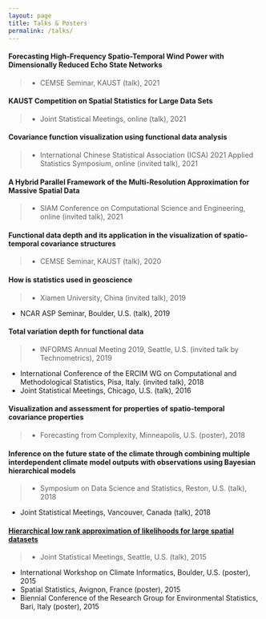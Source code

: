 ```yaml
---
layout: page
title: Talks & Posters
permalink: /talks/
---
```

#### Forecasting High-Frequency Spatio-Temporal Wind Power with Dimensionally Reduced Echo State Networks
>* CEMSE Seminar, KAUST (talk), 2021

#### KAUST Competition on Spatial Statistics for Large Data Sets
>* Joint Statistical Meetings, online (talk), 2021

#### Covariance function visualization using functional data analysis
>* International Chinese Statistical Association (ICSA) 2021 Applied Statistics Symposium, online (invited talk), 2021

#### A Hybrid Parallel Framework of the Multi-Resolution Approximation for Massive Spatial Data
>* SIAM Conference on Computational Science and Engineering, online (invited talk), 2021

#### Functional data depth and its application in the visualization of spatio-temporal covariance structures
>* CEMSE Seminar, KAUST (talk), 2020

#### How is statistics used in geoscience  
>* Xiamen University, China (invited talk), 2019
* NCAR ASP Seminar, Boulder, U.S. (talk), 2019

#### Total variation depth for functional data
>* INFORMS Annual Meeting 2019, Seattle, U.S. (invited talk by Technometrics), 2019
* International Conference of the ERCIM WG on Computational and Methodological Statistics, Pisa, Italy. (invited talk), 2018
* Joint Statistical Meetings, Chicago, U.S. (talk), 2016

#### Visualization and assessment for properties of spatio-temporal covariance properties
>* Forecasting from Complexity, Minneapolis, U.S. (poster), 2018

#### Inference on the future state of the climate through combining multiple interdependent climate model outputs with observations using Bayesian hierarchical models
>* Symposium on Data Science and Statistics, Reston, U.S. (talk), 2018
* Joint Statistical Meetings, Vancouver, Canada (talk), 2018

#### [Hierarchical low rank approximation of likelihoods for large spatial datasets](./HLR)
>* Joint Statistical Meetings, Seattle, U.S. (talk), 2015
* International Workshop on Climate Informatics, Boulder, U.S. (poster), 2015
* Spatial Statistics, Avignon, France (poster), 2015
* Biennial Conference of the Research Group for Environmental Statistics, Bari, Italy (poster), 2015